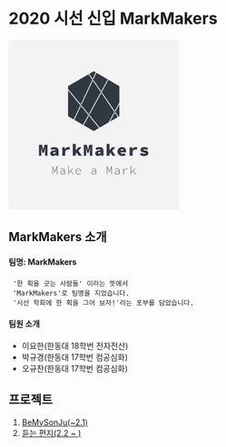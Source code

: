 # 2020 시선 신입 MarkMakers
<img src="team_logo/logo.png" width="300" height="300">

## MarkMakers 소개
#### 팀명: MarkMakers
     '한 획을 긋는 사람들' 이라는 뜻에서
     'MarkMakers'로 팀명을 지었습니다.  
     '시선 학회에 한 획을 그어 보자!'라는 포부를 담았습니다.

#### 팀원 소개
* 이요한(한동대 18학번 전자전산)
* 박규경(한동대 17학번 컴공심화)
* 오규찬(한동대 17학번 컴공심화)

## 프로젝트
 1. [BeMySonJu(~2.1)](./BeMySonju.md)
 2. [듣는 편지(2.2 ~ )](./ListeningLetter.md)
